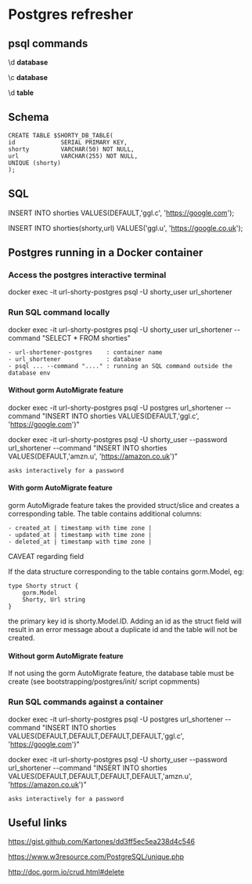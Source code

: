 # Postgres refresher

## psql commands

\d __database__

\c __database__

\d __table__

## Schema

    CREATE TABLE $SHORTY_DB_TABLE(
    id             SERIAL PRIMARY KEY,
    shorty         VARCHAR(50) NOT NULL,
    url            VARCHAR(255) NOT NULL,
    UNIQUE (shorty)
    );

## SQL
INSERT INTO shorties VALUES(DEFAULT,'ggl.c', 'https://google.com');

INSERT INTO shorties(shorty,url) VALUES('ggl.u', 'https://google.co.uk');

## Postgres running in a Docker container

### Access the postgres interactive terminal
docker exec -it url-shorty-postgres psql -U shorty_user url_shortener

### Run SQL command locally
docker exec -it url-shorty-postgres psql -U shorty_user url_shortener --command "SELECT * FROM shorties"

    - url-shortener-postgres    : container name
    - url_shortener             : database
    - psql ... --command "...." : running an SQL command outside the database env


#### Without gorm AutoMigrate feature
docker exec -it url-shorty-postgres psql -U postgres url_shortener --command "INSERT INTO shorties VALUES(DEFAULT,'ggl.c', 'https://google.com')"

docker exec -it url-shorty-postgres psql -U shorty_user --password url_shortener --command "INSERT INTO shorties VALUES(DEFAULT,'amzn.u', 'https://amazon.co.uk')"

    asks interactively for a password

#### With gorm AutoMigrate feature

gorm AutoMigrade feature takes the provided struct/slice and creates a corresponding table. The table contains additional columns:

    - created_at | timestamp with time zone |
    - updated_at | timestamp with time zone |
    - deleted_at | timestamp with time zone |

CAVEAT regarding <id> field

If the data structure corresponding to the table contains gorm.Model, eg:

    type Shorty struct {
        gorm.Model
        Shorty, Url string
    }

the primary key id is shorty.Model.ID. Adding an id as the struct field will result in an error message about a duplicate id and the table will not be created.

#### Without gorm AutoMigrate feature

If not using the gorm AutoMigrate feature, the database table must be create (see bootstrapping/postgres/init/ script copmments)


### Run SQL commands against a container
docker exec -it url-shorty-postgres psql -U postgres  url_shortener --command "INSERT INTO shorties VALUES(DEFAULT,DEFAULT,DEFAULT,DEFAULT,'ggl.c', 'https://google.com')"

docker exec -it url-shorty-postgres psql -U shorty_user --password url_shortener --command "INSERT INTO shorties VALUES(DEFAULT,DEFAULT,DEFAULT,DEFAULT,'amzn.u', 'https://amazon.co.uk')"

    asks interactively for a password

## Useful links

https://gist.github.com/Kartones/dd3ff5ec5ea238d4c546

https://www.w3resource.com/PostgreSQL/unique.php

http://doc.gorm.io/crud.html#delete